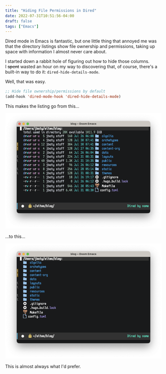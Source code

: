```yaml
---
title: "Hiding File Permissions in Dired"
date: 2022-07-31T10:51:56-04:00
draft: false
tags: ["Emacs"]
---
```


Dired mode in Emacs is fantastic, but one little thing that annoyed me was that the directory listings show file ownership and permissions, taking up space with information I almost never care about.

I started down a rabbit hole of figuring out how to hide those columns. I ~~spent~~ wasted an hour on my way to discovering that, of course, there's a built-in way to do it: `dired-hide-details-mode`.

Well, that was easy.

```lisp
;; Hide file ownership/permissions by default
(add-hook 'dired-mode-hook 'dired-hide-details-mode)
```

This makes the listing go from this...

![Dired listing before hiding permissions](before.png)

...to this...

![Dired listing after hiding permissions](after.png)

This is almost always what I'd prefer.
